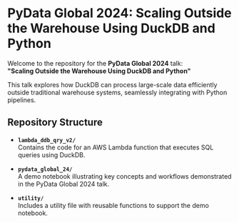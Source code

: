 # PyData Global 2024: Scaling Outside the Warehouse Using DuckDB and Python

Welcome to the repository for the **PyData Global 2024** talk:  
**"Scaling Outside the Warehouse Using DuckDB and Python"**

This talk explores how DuckDB can process large-scale data efficiently outside traditional warehouse systems, seamlessly integrating with Python pipelines.

## Repository Structure

- **`lambda_ddb_qry_v2/`**  
  Contains the code for an AWS Lambda function that executes SQL queries using DuckDB.  

- **`pydata_global_24/`**  
  A demo notebook illustrating key concepts and workflows demonstrated in the PyData Global 2024 talk.  

- **`utility/`**  
  Includes a utility file with reusable functions to support the demo notebook.
